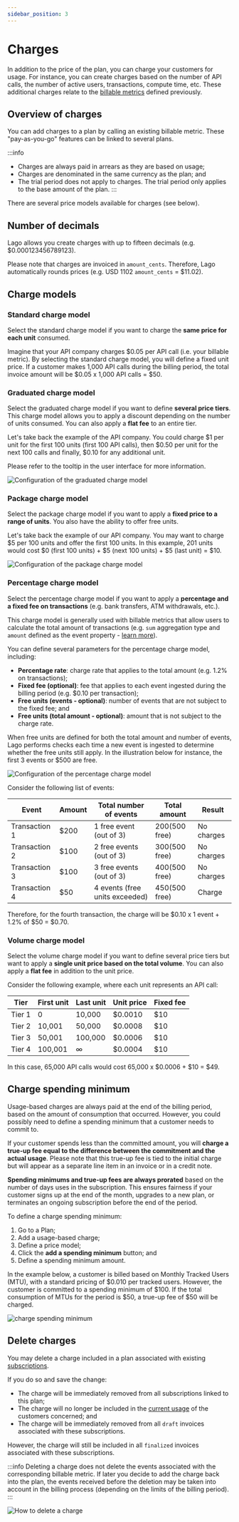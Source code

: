 ```yaml
---
sidebar_position: 3
---
```


# Charges
In addition to the price of the plan, you can charge your customers for usage. For instance, you can create charges based on the number of API calls, the number of active users, transactions, compute time, etc. These additional charges relate to the [billable metrics](../billable-metrics/overview) defined previously.

## Overview of charges
You can add charges to a plan by calling an existing billable metric. These "pay-as-you-go" features can be linked to several plans.

:::info
- Charges are always paid in arrears as they are based on usage;
- Charges are denominated in the same currency as the plan; and
- The trial period does not apply to charges. The trial period only applies to the base amount of the plan.
:::

There are several price models available for charges (see below).

## Number of decimals
Lago allows you create charges with up to fifteen decimals (e.g. $0.000123456789123).

Please note that charges are invoiced in `amount_cents`. Therefore, Lago automatically rounds prices (e.g. USD 1102 `amount_cents` = $11.02).

## Charge models

### Standard charge model
Select the standard charge model if you want to charge the **same price for each unit** consumed.

Imagine that your API company charges $0.05 per API call (i.e. your billable metric). By selecting the standard charge model, you will define a fixed unit price. If a customer makes 1,000 API calls during the billing period, the total invoice amount will be $0.05 x 1,000 API calls = $50.

### Graduated charge model
Select the graduated charge model if you want to define **several price tiers**. This charge model allows you to apply a discount depending on the number of units consumed. You can also apply a **flat fee** to an entire tier.

Let's take back the example of the API company. You could charge $1 per unit for the first 100 units (first 100 API calls), then $0.50 per unit for the next 100 calls and finally, $0.10 for any additional unit.

Please refer to the tooltip in the user interface for more information.

![Configuration of the graduated charge model](../../../static/img/graduated-charge-pricing-model.png)

### Package charge model
Select the package charge model if you want to apply a **fixed price to a range of units**. You also have the ability to offer free units.

Let's take back the example of our API company. You may want to charge $5 per 100 units and offer the first 100 units. In this example, 201 units would cost $0 (first 100 units) + $5 (next 100 units) + $5 (last unit) = $10.

![Configuration of the package charge model](../../../static/img/package-pricing-charge-model.png)

### Percentage charge model
Select the percentage charge model if you want to apply a **percentage and a fixed fee on transactions** (e.g. bank transfers, ATM withdrawals, etc.).

This charge model is generally used with billable metrics that allow users to calculate the total amount of transactions (e.g. `sum` aggregation type and `amount` defined as the event property - [learn more](../billable-metrics/aggregation-types#2-sum)).

You can define several parameters for the percentage charge model, including:
- **Percentage rate**: charge rate that applies to the total amount (e.g. 1.2% on transactions);
- **Fixed fee (optional)**: fee that applies to each event ingested during the billing period (e.g. $0.10 per transaction);
- **Free units (events - optional)**: number of events that are not subject to the fixed fee; and
- **Free units (total amount - optional)**: amount that is not subject to the charge rate.

When free units are defined for both the total amount and number of events, Lago performs checks each time a new event is ingested to determine whether the free units still apply. In the illustration below for instance, the first 3 events or $500 are free.

![Configuration of the percentage charge model](../../../static/img/percentage-model.png)

Consider the following list of events:

| Event         | Amount | Total number of events         | Total amount     | Result     |
| ------------- | ------ | ------------------------------ | ---------------- | ---------- |
| Transaction 1 | $200   | 1 free event (out of 3)        | $200 ($500 free) | No charges |
| Transaction 2 | $100   | 2 free events (out of 3)       | $300 ($500 free) | No charges |
| Transaction 3 | $100   | 3 free events (out of 3)       | $400 ($500 free) | No charges |
| Transaction 4 | $50    | 4 events (free units exceeded) | $450 ($500 free) | Charge     |

Therefore, for the fourth transaction, the charge will be $0.10 x 1 event + 1.2% of $50 = $0.70.

### Volume charge model
Select the volume charge model if you want to define several price tiers but want to apply a **single unit price based on the total volume**. You can also apply a **flat fee** in addition to the unit price.

Consider the following example, where each unit represents an API call:

| Tier   | First unit | Last unit | Unit price | Fixed fee |
| ------ | ---------- | --------- | ---------- | --------- |
| Tier 1 | 0          | 10,000    | $0.0010    | $10       |
| Tier 2 | 10,001     | 50,000    | $0.0008    | $10       |
| Tier 3 | 50,001     | 100,000   | $0.0006    | $10       |
| Tier 4 | 100,001    | ∞         | $0.0004    | $10       |

In this case, 65,000 API calls would cost 65,000 x $0.0006 + $10 = $49.

## Charge spending minimum
Usage-based charges are always paid at the end of the billing period, based on the amount of consumption that occurred. However, you could possibly need to define a spending minimum that a customer needs to commit to.

If your customer spends less than the committed amount, you will **charge a true-up fee equal to the difference between the commitment and the actual usage**. Please note that this true-up fee is tied to the initial charge but will appear as a separate line item in an invoice or in a credit note.

**Spending minimums and true-up fees are always prorated** based on the number of days uses in the subscription. This ensures fairness if your customer signs up at the end of the month, upgrades to a new plan, or terminates an ongoing subscription before the end of the period.

To define a charge spending minimum: 

1. Go to a Plan;
2. Add a usage-based charge;
3. Define a price model;
4. Click the **add a spending minimum** button; and
5. Define a spending minimum amount.

In the example below, a customer is billed based on Monthly Tracked Users (MTU), with a standard pricing of $0.010 per tracked users. However, the customer is committed to a spending minimum of $100. If the total consumption of MTUs for the period is $50, a true-up fee of $50 will be charged.

![charge spending minimum](../../../static/img/charge-spending-minimum.png)

## Delete charges
You may delete a charge included in a plan associated with existing [subscriptions](../plans/subscription).

If you do so and save the change:
- The charge will be immediately removed from all subscriptions linked to this plan;
- The charge will no longer be included in the [current usage](../../api/customer_usage/customer-usage-object) of the customers concerned; and
- The charge will be immediately removed from all `draft` invoices associated with these subscriptions.

However, the charge will still be included in all `finalized` invoices associated with these subscriptions.

:::info
Deleting a charge does not delete the events associated with the corresponding billable metric. If later you decide to add the charge back into the plan, the events received before the deletion may be taken into account in the billing process (depending on the limits of the billing period).
:::

![How to delete a charge](../../../static/img/charges-delete.png)